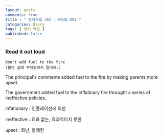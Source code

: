 ```yaml
---
layout: posts
comments: true
title : " 영어독립 365 - W038 D01 "
categories: Diary
tags: [ 영어 독립 ]
published: false
---
```


### Read it out loud

```text
Don't add fuel to the fire
(불난 집에 부채질하지 말아라.)
```

The principal's comments added fuel to the fire by making parents more upset.

The government added fuel to the inflatioary fire throught a series of ineffective policies.

infationary
 : 인플레이션에 의한

ineffective
 : 효과 없는, 효과적이지 못한

upset
 : 화난, 불쾌한
